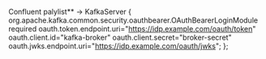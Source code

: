 

Confluent palylist** -> KafkaServer {
org.apache.kafka.common.security.oauthbearer.OAuthBearerLoginModule required
oauth.token.endpoint.uri="https://idp.example.com/oauth/token"
oauth.client.id="kafka-broker"
oauth.client.secret="broker-secret"
oauth.jwks.endpoint.uri="https://idp.example.com/oauth/jwks";
};
